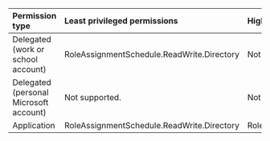 |Permission type|Least privileged permissions|Higher privileged permissions|
|:---|:---|:---|
|Delegated (work or school account)|RoleAssignmentSchedule.ReadWrite.Directory|Not available.|
|Delegated (personal Microsoft account)|Not supported.|Not supported.|
|Application|RoleAssignmentSchedule.ReadWrite.Directory|RoleManagement.ReadWrite.Directory|